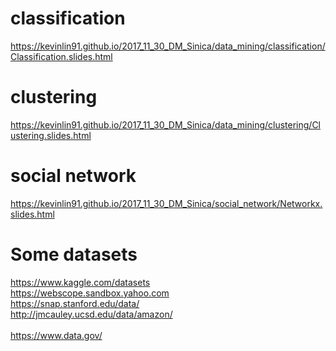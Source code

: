 # classification 
https://kevinlin91.github.io/2017_11_30_DM_Sinica/data_mining/classification/Classification.slides.html
# clustering 
https://kevinlin91.github.io/2017_11_30_DM_Sinica/data_mining/clustering/Clustering.slides.html
# social network
https://kevinlin91.github.io/2017_11_30_DM_Sinica/social_network/Networkx.slides.html
# Some datasets
https://www.kaggle.com/datasets  </br>
https://webscope.sandbox.yahoo.com   </br>
https://snap.stanford.edu/data/   </br>
http://jmcauley.ucsd.edu/data/amazon/  </br>  
https://www.data.gov/    </br>

